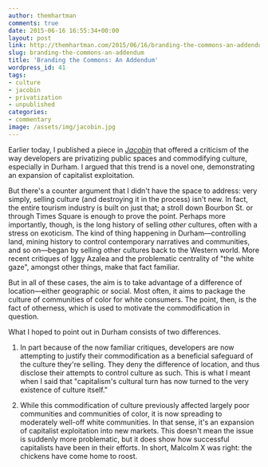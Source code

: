```yaml
---
author: themhartman
comments: true
date: 2015-06-16 16:55:34+00:00
layout: post
link: http://themhartman.com/2015/06/16/branding-the-commons-an-addendum/
slug: branding-the-commons-an-addendum
title: 'Branding the Commons: An Addendum'
wordpress_id: 41
tags:
- culture
- jacobin
- privatization
- unpublished
categories:
- commentary
image: /assets/img/jacobin.jpg
---
```


Earlier today, I published a piece in _[Jacobin](https://www.jacobinmag.com/2015/06/gentrification-cultural-capitalism/)_ that offered a criticism of the way developers are privatizing public spaces and commodifying culture, especially in Durham. I argued that this trend is a novel one, demonstrating an expansion of capitalist exploitation.

But there's a counter argument that I didn't have the space to address: very simply, selling culture (and destroying it in the process) isn't new. In fact, the entire tourism industry is built on just that; a stroll down Bourbon St. or through Times Square is enough to prove the point. Perhaps more importantly, though, is the long history of selling _other_ cultures, often with a stress on exoticism. The kind of thing happening in Durham—controlling land, mining history to control contemporary narratives and communities, and so on—began by selling other cultures back to the Western world. More recent critiques of Iggy Azalea and the problematic centrality of "the white gaze", amongst other things, make that fact familiar.

But in all of these cases, the aim is to take advantage of a difference of location—either geographic or social. Most often, it aims to package the culture of communities of color for white consumers. The point, then, is the fact of otherness, which is used to motivate the commodification in question.

What I hoped to point out in Durham consists of two differences.

1) In part because of the now familiar critiques, developers are now attempting to justify their commodification as a beneficial safeguard of the culture they're selling. They deny the difference of location, and thus disclose their attempts to control culture as such. This is what I meant when I said that "capitalism's cultural turn has now turned to the very existence of culture itself."

2) While this commodification of culture previously affected largely poor communities and communities of color, it is now spreading to moderately well-off white communities. In that sense, it's an expansion of capitalist exploitation into new markets. This doesn't mean the issue is suddenly more problematic, but it does show how successful capitalists have been in their efforts. In short, Malcolm X was right: the chickens have come home to roost.
